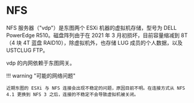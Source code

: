 # NFS

NFS 服务器（"vdp"）是东图两个 ESXi 机器的虚拟机存储，型号为 DELL PowerEdge R510。磁盘阵列由于在 2021 年 3 月初损坏，目前容量缩减到 8T（4 块 4T 蓝盘 RAID10），除虚拟机外，也存储 LUG 成员的个人数据，以及 USTCLUG FTP。

vdp 的内网依赖于东图网关。

!!! warning "可能的网络问题"

    近期东图的 ESXi 与 NFS 连接会出现不稳定的问题，原因目前不明。在连接方式从 NFS 4.1 更换到 NFS 3 之后，连接的不稳定不会导致虚拟机被关闭。
